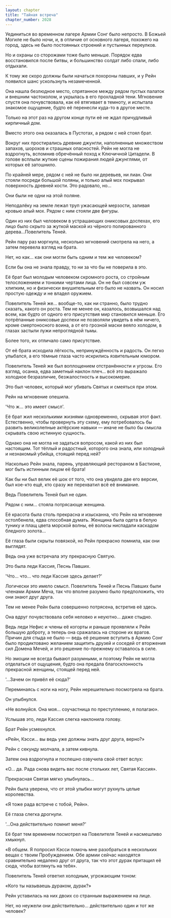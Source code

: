 ```yaml
---
layout: chapter
title: "Тайная встреча"
chapter_number: 2028
---
```




Уединиться во временном лагере Армии Сонг было непросто. В Божьей Могиле не было ночи, и, в отличие от основного лагеря, похожего на город, здесь не было постоянных строений и пустынных переулков.

Но и охраны со сторожами тоже было меньше. Порядок едва восстановился после битвы, и большинство солдат либо спали, либо отдыхали.

К тому же скоро должны были начаться похороны павших, и у Рейн появился шанс ускользнуть незамеченной.

Она нашла безлюдное место, спрятанное между рядом пустых палаток и внешним частоколом, и укрылась в его прохладной тени. Мгновение спустя она почувствовала, как её втягивает в темноту, и испытала знакомое ощущение, будто её перенесли куда-то в другое месте.

Только на этот раз на другом конце пути её не ждал причудливый кирпичный дом.

Вместо этого она оказалась в Пустотах, а рядом с ней стоял брат.

Вокруг них простирались древние джунгли, наполненные множеством запахов, шорохов и страшных опасностей. Рейн не могла не вздрогнуть, вспомнив обречённый поход к Ключичной Цитадели. В голове всплыли жуткие сцены пожирания людей джунглями, от которых её затошнило.

По крайней мере, рядом с ней не было ни деревьев, ни лиан. Они стояли посреди большой поляны, и только алый мох покрывал поверхность древней кости. Это радовало, но...

Они были не одни на этой поляне.

Неподалёку на земле лежал труп ужасающей мерзости, заливая кровью алый мох. Рядом с ним стояли две фигуры.

Один из них был человеком в устрашающих ониксовых доспехах, его лицо было скрыто за жуткой маской из чёрного полированного дерева...Повелитель Теней.

Рейн пару раз моргнула, несколько мгновений смотрела на него, а затем перевела взгляд на брата.

Нет, но как... как они могли быть одним и тем же человеком?

Если бы она не знала правду, то ни за что бы не поверила в это.

Её брат был молодым человеком скромного роста, со стройным телосложением и тонкими чертами лица. Он не был совсем уж хлипким, но и физически внушительным его было не назвать. Он носил простую одежду и не владел оружием.

Повелитель Теней же... вообще-то, как ни странно, было трудно сказать, какого он роста. Тем не менее он, казалось, возвышался над всем, как будто от одного его присутствия мир становился меньше. Его потрёпанные ониксовые доспехи не позволяли увидеть в нём ничего, кроме смертоносного воина, а от его грозной маски веяло холодом, в глазах застыли лужи непроглядной тьмы.

Более того, их отличало само присутствие.

От её брата исходила лёгкость, непринуждённость и радость. Он легко улыбался, а его тёмные глаза часто искрились язвительным юмором.

Повелитель Теней же был воплощением отстранённости и угрозы. Его взгляд, осанка, едва заметный наклон плеч... всё это выражало холодное безразличие, безжалостность и высокомерие.

Это был человек, который мог убивать Святых и смеяться при этом.

Рейн на мгновение опешила.

'Что ж... это имеет смысл'.

Её брат жил несколькими жизнями одновременно, скрывая этот факт. Естественно, чтобы провернуть эту схему, ему потребовалось бы развить великолепные актёрские навыки — иначе не было бы смысла скрывать свою истинную сущность.

Однако она не могла не задаться вопросом, какой из них был настоящим. Тот тёплый и радостный, которого она знала, или холодный и незнакомый убийца, стоящий перед ней?

Насколько Рейн знала, парень, управляющий рестораном в Бастионе, мог быть истинным лицом её брата!

Как бы ни был велик её шок от того, что она увидела две его версии, был кое-кто ещё, кто сразу же перехватил всё её внимание.

Ведь Повелитель Теней был не один.

Рядом с ним... стояла потрясающе женщина.

Её красота была столь прекрасна и изысканна, что Рейн на мгновение остолбенела, едва способная думать. Женщина была одета в белую тунику и плащ цвета морской волны, её волосы ниспадали каскадом бледного золота...

Её глаза были скрыты повязкой, но Рейн прекрасно помнила, как они выглядят.

Ведь она уже встречала эту прекрасную Святую.

Это была леди Кассия, Песнь Павших.

'Что... что... что леди Кассия здесь делает?'

Логически это имело смысл. Повелитель Теней и Песнь Павших были членами Армии Меча, так что вполне разумно было предположить, что они знают друг друга.

Тем не менее Рейн была совершенно потрясена, встретив её здесь.

Она вдруг почувствовала себя неловко и неуютно... даже стыдно.

Ведь леди Нефис и члены её когорты и раньше проявляли к Рейн большую доброту, а теперь она сражалась на стороне их врагов. Причин для стыда не было — ведь её решение вступить в Армию Сонг было продиктовано желанием защитить друзей и соседей от вторжения сил Домена Мечей, и это решение по-прежнему оставалось в силе.

Но эмоции не всегда бывают разумными, и поэтому Рейн не могла отделаться от ощущения, будто она предала благосклонность прекрасной женщины, стоящей перед ней.

'...Зачем он привёл её сюда?'

Переминаясь с ноги на ногу, Рейн нерешительно посмотрела на брата.

Он улыбнулся.

«Не волнуйся. Она моя... соучастница по преступлению, я полагаю».

Услышав это, леди Кассия слегка наклонила голову.

Брат Рейн усмехнулся.

«Рейн, Кэсси... вы ведь уже должны знать друг друга, верно?»

Рейн с секунду молчала, а затем кивнула.

Затем она вздрогнула и поспешно озвучила свой ответ вслух:

«О... да. Рада снова видеть вас после стольких лет, Святая Кассия».

Прекрасная Святая мягко улыбнулась...

Рейн была уверена, что от этой улыбки могут рухнуть целые королевства.

«Я тоже рада встрече с тобой, Рейн».

Её глаза слегка дрогнули.

'...Она действительно помнит меня?'

Её брат тем временем посмотрел на Повелителя Теней и насмешливо хмыкнул.

«В общем. Я попросил Кэсси помочь мне разобраться в нескольких вещах с твоим Пробуждением. Обе армии сейчас находятся сравнительно недалеко друг от друга, так что этот дурак притащил её сюда, чтобы взглянуть на тебя».

Повелитель Теней ответил холодным, угрожающим тоном:

«Кого ты называешь дураком, дурак?»

Рейн уставилась на них двоих со странным выражением на лице.

Нет, но неужели они действительно... действительно один и тот же человек?

